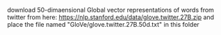 download 50-dimaensional Global vector representations of words from twitter from here:
        https://nlp.stanford.edu/data/glove.twitter.27B.zip
and place the file named "GloVe/glove.twitter.27B.50d.txt" in this folder